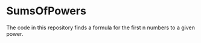 # SumsOfPowers
The code in this repository finds a formula for the first n numbers to a given power.
